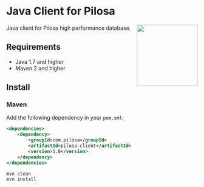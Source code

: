 # Java Client for Pilosa

<img src="https://github.com/yuce/java-pilosa/blob/readme/logo.png" style="float: right" align="right" height="160">

Java client for Pilosa high performance database.


## Requirements

* Java 1.7 and higher
* Maven 2 and higher

## Install

### Maven

Add the following dependency in your `pom.xml`:


```xml
<dependencies>
    <dependency>
        <groupId>com.pilosa</groupId>
        <artifactId>pilosa-client</artifactId>
        <version>1.0</version>
    </dependency>
</dependencies>
```


```
mvn clean
mvn install
```

